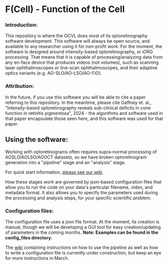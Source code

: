 # F(Cell) - Function of the Cell

### Introduction:
This repository is where the OCVL does most of its optoretinography software development. This software will always be open source, and available to any researcher using it for non-profit work. For the moment, the software is designed around intensity-based optoretinography, or iORG processing. That means that it is capable of processing/analyzing data from any en-face device that produces videos (not volumes), such as scanning laser ophthalmoscopes or line-scan ophthalmoscopes, and their adaptive optics variants (e.g. AO-SLO/AO-LSO/AO-FiO).

### Attribution:
In the future, if you use this software you will be able to cite a paper referring to this repository. In the meantime, please cite Gaffney et. al., "Intensity-based optoretinography reveals sub-clinical deficits in cone function in retinitis pigmentosa", 2024 - the algorithms and software used in that paper encapsulate those seen here, and this software was used for that paper.

## Using the software:
Working with optoretinograms often requires supra-normal processing of AOSLO/AOLSO/AOOCT datasets, so we have broken optoretinogram generation into a "pipeline" stage and an "analysis" stage. 

For quick start information, [please see our wiki](https://github.com/OCVL/F-Cell/wiki/Quick-Start).

How these stages work are governed by json-based configuration files that allow you to run the code on your data's particular filename, video, and metadata format. It also allows you to specify the parameters used during the processing and analysis steps, for your specific scientific problem.

### Configuration files:
The configuration file uses a json file format. At the moment, its creation is manual, though we will be developing a GUI tool for easy creation/updating of parameters in the coming months. **Note: Examples can be found in the config_files directory.**

The [wiki](https://github.com/OCVL/F-Cell/wiki) containing instructions on how to use the pipeline as well as how to write a configuration file is currently under construction, but keep an eye for more instructions in March.
